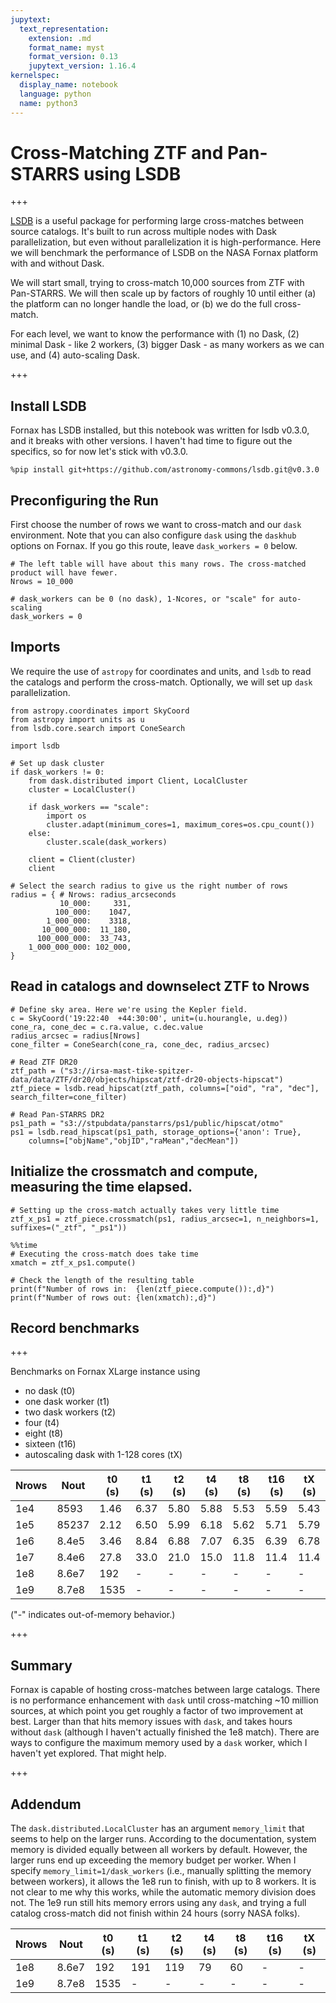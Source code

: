 ```yaml
---
jupytext:
  text_representation:
    extension: .md
    format_name: myst
    format_version: 0.13
    jupytext_version: 1.16.4
kernelspec:
  display_name: notebook
  language: python
  name: python3
---
```


# Cross-Matching ZTF and Pan-STARRS using LSDB

+++

[LSDB](https://lsdb.io) is a useful package for performing large cross-matches between source catalogs. It's built to run across multiple nodes with Dask parallelization, but even without parallelization it is high-performance. Here we will benchmark the performance of LSDB on the NASA Fornax platform with and without Dask.

We will start small, trying to cross-match 10,000 sources from ZTF with Pan-STARRS. We will then scale up by factors of roughly 10 until either (a) the platform can no longer handle the load, or (b) we do the full cross-match.

For each level, we want to know the performance with (1) no Dask, (2) minimal Dask - like 2 workers, (3) bigger Dask - as many workers as we can use, and (4) auto-scaling Dask.

+++

## Install LSDB

Fornax has LSDB installed, but this notebook was written for lsdb v0.3.0, and it breaks with other versions. I haven't had time to figure out the specifics, so for now let's stick with v0.3.0.

```{code-cell} ipython3
%pip install git+https://github.com/astronomy-commons/lsdb.git@v0.3.0
```

## Preconfiguring the Run
First choose the number of rows we want to cross-match and our `dask` environment. Note that you can also configure `dask` using the `daskhub` options on Fornax. If you go this route, leave `dask_workers = 0` below.

```{code-cell} ipython3
# The left table will have about this many rows. The cross-matched product will have fewer.
Nrows = 10_000

# dask_workers can be 0 (no dask), 1-Ncores, or "scale" for auto-scaling
dask_workers = 0
```

## Imports
We require the use of `astropy` for coordinates and units, and `lsdb` to read the catalogs and perform the cross-match. Optionally, we will set up `dask` parallelization.

```{code-cell} ipython3
from astropy.coordinates import SkyCoord
from astropy import units as u
from lsdb.core.search import ConeSearch

import lsdb

# Set up dask cluster
if dask_workers != 0:
    from dask.distributed import Client, LocalCluster
    cluster = LocalCluster()

    if dask_workers == "scale":
        import os
        cluster.adapt(minimum_cores=1, maximum_cores=os.cpu_count())
    else:
        cluster.scale(dask_workers)
        
    client = Client(cluster)
    client

# Select the search radius to give us the right number of rows
radius = { # Nrows: radius_arcseconds
           10_000:     331,
          100_000:    1047,
        1_000_000:    3318,
       10_000_000:  11_180,
      100_000_000:  33_743,
    1_000_000_000: 102_000,
}
```

## Read in catalogs and downselect ZTF to Nrows

```{code-cell} ipython3
# Define sky area. Here we're using the Kepler field.
c = SkyCoord('19:22:40  +44:30:00', unit=(u.hourangle, u.deg))
cone_ra, cone_dec = c.ra.value, c.dec.value
radius_arcsec = radius[Nrows]
cone_filter = ConeSearch(cone_ra, cone_dec, radius_arcsec)

# Read ZTF DR20
ztf_path = ("s3://irsa-mast-tike-spitzer-data/data/ZTF/dr20/objects/hipscat/ztf-dr20-objects-hipscat")
ztf_piece = lsdb.read_hipscat(ztf_path, columns=["oid", "ra", "dec"], search_filter=cone_filter)

# Read Pan-STARRS DR2
ps1_path = "s3://stpubdata/panstarrs/ps1/public/hipscat/otmo"
ps1 = lsdb.read_hipscat(ps1_path, storage_options={'anon': True},
    columns=["objName","objID","raMean","decMean"])
```

## Initialize the crossmatch and compute, measuring the time elapsed.

```{code-cell} ipython3
# Setting up the cross-match actually takes very little time
ztf_x_ps1 = ztf_piece.crossmatch(ps1, radius_arcsec=1, n_neighbors=1, suffixes=("_ztf", "_ps1"))
```

```{code-cell} ipython3
%%time
# Executing the cross-match does take time
xmatch = ztf_x_ps1.compute()
```

```{code-cell} ipython3
# Check the length of the resulting table
print(f"Number of rows in:  {len(ztf_piece.compute()):,d}")
print(f"Number of rows out: {len(xmatch):,d}")
```

## Record benchmarks

+++

Benchmarks on Fornax XLarge instance using 
- no dask (t0)
- one dask worker (t1)
- two dask workers (t2)
- four (t4)
- eight (t8)
- sixteen (t16)
- autoscaling dask with 1-128 cores (tX)
  
| Nrows |  Nout | t0 (s) | t1 (s) | t2 (s) | t4 (s) | t8 (s) | t16 (s) | tX (s) |
| ----- | ----- | ------ | ------ | ------ | ------ | ------ | ------- | ------ |
| 1e4   |  8593 |  1.46  |  6.37  |  5.80  |  5.88  |  5.53  |   5.59  |  5.43  |
| 1e5   | 85237 |  2.12  |  6.50  |  5.99  |  6.18  |  5.62  |   5.71  |  5.79  |
| 1e6   | 8.4e5 |  3.46  |  8.84  |  6.88  |  7.07  |  6.35  |   6.39  |  6.78  |
| 1e7   | 8.4e6 |  27.8  |  33.0  |  21.0  |  15.0  |  11.8  |  11.4   |  11.4  |
| 1e8   | 8.6e7 |  192   |    -   |    -   |    -   |    -   |    -    |    -   |
| 1e9   | 8.7e8 |  1535  |    -   |    -   |    -   |    -   |    -    |    -   |

("-" indicates out-of-memory behavior.)

+++

## Summary

Fornax is capable of hosting cross-matches between large catalogs. There is no performance enhancement with `dask` until cross-matching ~10 million sources, at which point you get roughly a factor of two improvement at best. Larger than that hits memory issues with `dask`, and takes hours without `dask` (although I haven't actually finished the 1e8 match). There are ways to configure the maximum memory used by a `dask` worker, which I haven't yet explored. That might help.

+++

## Addendum

The `dask.distributed.LocalCluster` has an argument `memory_limit` that seems to help on the larger runs. According to the documentation, system memory is divided equally between all workers by default. However, the larger runs end up exceeding the memory budget per worker. When I specify `memory_limit=1/dask_workers` (i.e., manually splitting the memory between workers), it allows the 1e8 run to finish, with up to 8 workers. It is not clear to me why this works, while the automatic memory division does not. The 1e9 run still hits memory errors using any `dask`, and trying a full catalog cross-match did not finish within 24 hours (sorry NASA folks).


| Nrows |  Nout | t0 (s) | t1 (s) | t2 (s) | t4 (s) | t8 (s) | t16 (s) | tX (s) |
| ----- | ----- | ------ | ------ | ------ | ------ | ------ | ------- | ------ |
| 1e8   | 8.6e7 |  192   |  191   |  119   |   79   |   60   |    -    |    -   |
| 1e9   | 8.7e8 |  1535  |    -   |    -   |    -   |    -   |    -    |    -   |
